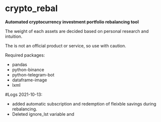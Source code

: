 # crypto_rebal

**Automated cryptocurrency investment portfolio rebalancing tool**

The weight of each assets are decided based on personal research and intuition.

The is not an official product or service, so use with caution.

Required packages:
- pandas
- python-binance
- python-telegram-bot
- dataframe-image
- lxml

#Logs
2021-10-13: 
- added automatic subscription and redemption of fleixble savings
during rebalancing.
- Deleted ignore_lst variable and 
